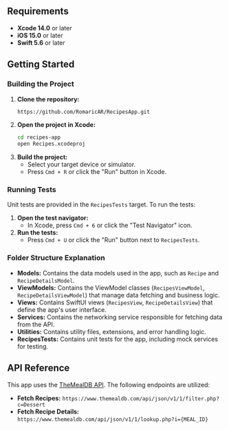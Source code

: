 
## Requirements

- **Xcode 14.0** or later
- **iOS 15.0** or later
- **Swift 5.6** or later

## Getting Started

### Building the Project

1. **Clone the repository:**
    ```sh
    https://github.com/RomaricAR/RecipesApp.git
    ```
2. **Open the project in Xcode:**
    ```sh
    cd recipes-app
    open Recipes.xcodeproj
    ```
3. **Build the project:**
   - Select your target device or simulator.
   - Press `Cmd + R` or click the "Run" button in Xcode.

### Running Tests

Unit tests are provided in the `RecipesTests` target. To run the tests:

1. **Open the test navigator:**
   - In Xcode, press `Cmd + 6` or click the "Test Navigator" icon.
2. **Run the tests:**
   - Press `Cmd + U` or click the "Run" button next to `RecipesTests`.

### Folder Structure Explanation

- **Models:** Contains the data models used in the app, such as `Recipe` and `RecipeDetailsModel`.
- **ViewModels:** Contains the ViewModel classes (`RecipesViewModel`, `RecipeDetailsViewModel`) that manage data fetching and business logic.
- **Views:** Contains SwiftUI views (`RecipesView`, `RecipeDetailsView`) that define the app's user interface.
- **Services:** Contains the networking service responsible for fetching data from the API.
- **Utilities:** Contains utility files, extensions, and error handling logic.
- **RecipesTests:** Contains unit tests for the app, including mock services for testing.

## API Reference

This app uses the [TheMealDB API](https://www.themealdb.com/api.php). The following endpoints are utilized:

- **Fetch Recipes:** `https://www.themealdb.com/api/json/v1/1/filter.php?c=Dessert`
- **Fetch Recipe Details:** `https://www.themealdb.com/api/json/v1/1/lookup.php?i={MEAL_ID}`

